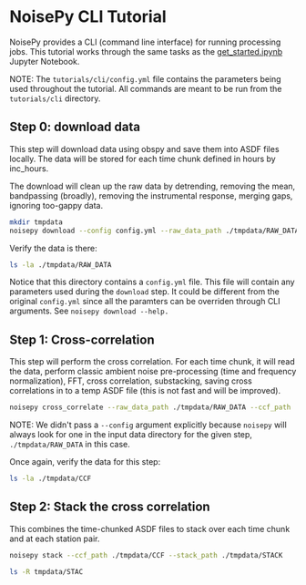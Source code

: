 # NoisePy CLI Tutorial

NoisePy provides a CLI (command line interface) for running processing jobs. This tutorial works through the same tasks as the [get_started.ipynb](../get_started.ipynb) Jupyter Notebook.

NOTE: The `tutorials/cli/config.yml` file contains the parameters being used throughout the tutorial. All commands are meant to be run from the `tutorials/cli` directory.

## Step 0: download data


This step will download data using obspy and save them into ASDF files locally. The data will be stored for each time chunk defined in hours by inc_hours.

The download will clean up the raw data by detrending, removing the mean, bandpassing (broadly), removing the instrumental response, merging gaps, ignoring too-gappy data.


```sh
mkdir tmpdata
noisepy download --config config.yml --raw_data_path ./tmpdata/RAW_DATA
```

Verify the data is there:
```sh
ls -la ./tmpdata/RAW_DATA
```

Notice that this directory contains a `config.yml` file. This file will contain any parameters used during the `download` step. It could be different from the original `config.yml` since all the paramters can be overriden through CLI arguments. See `noisepy download --help.`

## Step 1: Cross-correlation

This step will perform the cross correlation. For each time chunk, it will read the data, perform classic ambient noise pre-processing (time and frequency normalization), FFT, cross correlation, substacking, saving cross correlations in to a temp ASDF file (this is not fast and will be improved).

```sh
noisepy cross_correlate --raw_data_path ./tmpdata/RAW_DATA --ccf_path ./tmpdata/CCF
```

NOTE: We didn't pass a `--config` argument explicitly because `noisepy` will always look for one in the input data directory for the given step, `./tmpdata/RAW_DATA` in this case.

Once again, verify the data for this step:
```sh
ls -la ./tmpdata/CCF
```

## Step 2: Stack the cross correlation

This combines the time-chunked ASDF files to stack over each time chunk and at each station pair.

```sh
noisepy stack --ccf_path ./tmpdata/CCF --stack_path ./tmpdata/STACK
```

```sh
ls -R tmpdata/STAC
```

